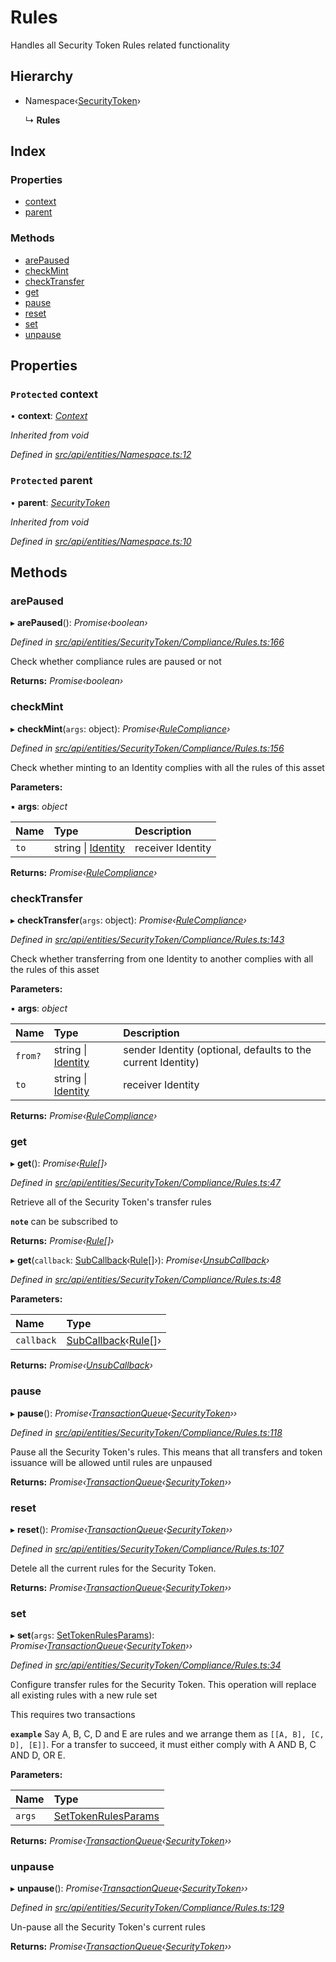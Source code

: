 # Rules

Handles all Security Token Rules related functionality

## Hierarchy

* Namespace‹[SecurityToken](securitytoken.md)›

  ↳ **Rules**

## Index

### Properties

* [context](rules.md#protected-context)
* [parent](rules.md#protected-parent)

### Methods

* [arePaused](rules.md#arepaused)
* [checkMint](rules.md#checkmint)
* [checkTransfer](rules.md#checktransfer)
* [get](rules.md#get)
* [pause](rules.md#pause)
* [reset](rules.md#reset)
* [set](rules.md#set)
* [unpause](rules.md#unpause)

## Properties

### `Protected` context

• **context**: [_Context_](context.md)

_Inherited from void_

_Defined in_ [_src/api/entities/Namespace.ts:12_](https://github.com/PolymathNetwork/polymesh-sdk/blob/da32f46a/src/api/entities/Namespace.ts#L12)

### `Protected` parent

• **parent**: [_SecurityToken_](securitytoken.md)

_Inherited from void_

_Defined in_ [_src/api/entities/Namespace.ts:10_](https://github.com/PolymathNetwork/polymesh-sdk/blob/da32f46a/src/api/entities/Namespace.ts#L10)

## Methods

### arePaused

▸ **arePaused**\(\): _Promise‹boolean›_

_Defined in_ [_src/api/entities/SecurityToken/Compliance/Rules.ts:166_](https://github.com/PolymathNetwork/polymesh-sdk/blob/da32f46a/src/api/entities/SecurityToken/Compliance/Rules.ts#L166)

Check whether compliance rules are paused or not

**Returns:** _Promise‹boolean›_

### checkMint

▸ **checkMint**\(`args`: object\): _Promise‹_[_RuleCompliance_](../interfaces/rulecompliance.md)_›_

_Defined in_ [_src/api/entities/SecurityToken/Compliance/Rules.ts:156_](https://github.com/PolymathNetwork/polymesh-sdk/blob/da32f46a/src/api/entities/SecurityToken/Compliance/Rules.ts#L156)

Check whether minting to an Identity complies with all the rules of this asset

**Parameters:**

▪ **args**: _object_

| Name | Type | Description |
| :--- | :--- | :--- |
| `to` | string \| [Identity](identity.md) | receiver Identity |

**Returns:** _Promise‹_[_RuleCompliance_](../interfaces/rulecompliance.md)_›_

### checkTransfer

▸ **checkTransfer**\(`args`: object\): _Promise‹_[_RuleCompliance_](../interfaces/rulecompliance.md)_›_

_Defined in_ [_src/api/entities/SecurityToken/Compliance/Rules.ts:143_](https://github.com/PolymathNetwork/polymesh-sdk/blob/da32f46a/src/api/entities/SecurityToken/Compliance/Rules.ts#L143)

Check whether transferring from one Identity to another complies with all the rules of this asset

**Parameters:**

▪ **args**: _object_

| Name | Type | Description |
| :--- | :--- | :--- |
| `from?` | string \| [Identity](identity.md) | sender Identity \(optional, defaults to the current Identity\) |
| `to` | string \| [Identity](identity.md) | receiver Identity |

**Returns:** _Promise‹_[_RuleCompliance_](../interfaces/rulecompliance.md)_›_

### get

▸ **get**\(\): _Promise‹_[_Rule_](../interfaces/rule.md)_\[\]›_

_Defined in_ [_src/api/entities/SecurityToken/Compliance/Rules.ts:47_](https://github.com/PolymathNetwork/polymesh-sdk/blob/da32f46a/src/api/entities/SecurityToken/Compliance/Rules.ts#L47)

Retrieve all of the Security Token's transfer rules

**`note`** can be subscribed to

**Returns:** _Promise‹_[_Rule_](../interfaces/rule.md)_\[\]›_

▸ **get**\(`callback`: [SubCallback](../globals.md#subcallback)‹[Rule](../interfaces/rule.md)\[\]›\): _Promise‹_[_UnsubCallback_](../globals.md#unsubcallback)_›_

_Defined in_ [_src/api/entities/SecurityToken/Compliance/Rules.ts:48_](https://github.com/PolymathNetwork/polymesh-sdk/blob/da32f46a/src/api/entities/SecurityToken/Compliance/Rules.ts#L48)

**Parameters:**

| Name | Type |
| :--- | :--- |
| `callback` | [SubCallback](../globals.md#subcallback)‹[Rule](../interfaces/rule.md)\[\]› |

**Returns:** _Promise‹_[_UnsubCallback_](../globals.md#unsubcallback)_›_

### pause

▸ **pause**\(\): _Promise‹_[_TransactionQueue_](transactionqueue.md)_‹_[_SecurityToken_](securitytoken.md)_››_

_Defined in_ [_src/api/entities/SecurityToken/Compliance/Rules.ts:118_](https://github.com/PolymathNetwork/polymesh-sdk/blob/da32f46a/src/api/entities/SecurityToken/Compliance/Rules.ts#L118)

Pause all the Security Token's rules. This means that all transfers and token issuance will be allowed until rules are unpaused

**Returns:** _Promise‹_[_TransactionQueue_](transactionqueue.md)_‹_[_SecurityToken_](securitytoken.md)_››_

### reset

▸ **reset**\(\): _Promise‹_[_TransactionQueue_](transactionqueue.md)_‹_[_SecurityToken_](securitytoken.md)_››_

_Defined in_ [_src/api/entities/SecurityToken/Compliance/Rules.ts:107_](https://github.com/PolymathNetwork/polymesh-sdk/blob/da32f46a/src/api/entities/SecurityToken/Compliance/Rules.ts#L107)

Detele all the current rules for the Security Token.

**Returns:** _Promise‹_[_TransactionQueue_](transactionqueue.md)_‹_[_SecurityToken_](securitytoken.md)_››_

### set

▸ **set**\(`args`: [SetTokenRulesParams](../interfaces/settokenrulesparams.md)\): _Promise‹_[_TransactionQueue_](transactionqueue.md)_‹_[_SecurityToken_](securitytoken.md)_››_

_Defined in_ [_src/api/entities/SecurityToken/Compliance/Rules.ts:34_](https://github.com/PolymathNetwork/polymesh-sdk/blob/da32f46a/src/api/entities/SecurityToken/Compliance/Rules.ts#L34)

Configure transfer rules for the Security Token. This operation will replace all existing rules with a new rule set

This requires two transactions

**`example`** Say A, B, C, D and E are rules and we arrange them as `[[A, B], [C, D], [E]]`. For a transfer to succeed, it must either comply with A AND B, C AND D, OR E.

**Parameters:**

| Name | Type |
| :--- | :--- |
| `args` | [SetTokenRulesParams](../interfaces/settokenrulesparams.md) |

**Returns:** _Promise‹_[_TransactionQueue_](transactionqueue.md)_‹_[_SecurityToken_](securitytoken.md)_››_

### unpause

▸ **unpause**\(\): _Promise‹_[_TransactionQueue_](transactionqueue.md)_‹_[_SecurityToken_](securitytoken.md)_››_

_Defined in_ [_src/api/entities/SecurityToken/Compliance/Rules.ts:129_](https://github.com/PolymathNetwork/polymesh-sdk/blob/da32f46a/src/api/entities/SecurityToken/Compliance/Rules.ts#L129)

Un-pause all the Security Token's current rules

**Returns:** _Promise‹_[_TransactionQueue_](transactionqueue.md)_‹_[_SecurityToken_](securitytoken.md)_››_

